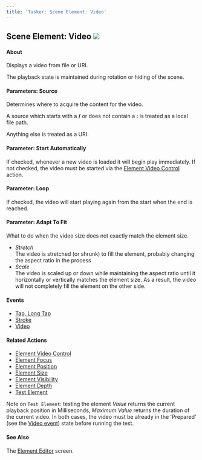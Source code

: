 ```yaml
---
title: 'Tasker: Scene Element: Video'
---
```


Scene Element: Video ![](icon_tasker.png)
-----------------------------------------

#### About

Displays a video from file or URI.

The playback state is maintained during rotation or hiding of the scene.

#### Parameters: Source

Determines where to acquire the content for the video.

A source which starts with a **/** or does not contain a **:** is
treated as a local file path.

Anything else is treated as a URI.

#### Parameter: Start Automatically

If checked, whenever a new video is loaded it will begin play
immediately. If not checked, the video must be started via the [Element
Video Control](help/ah_element_video_control.html) action.

#### Parameter: Loop

If checked, the video will start playing again from the start when the
end is reached.

#### Parameter: Adapt To Fit

What to do when the video size does not exactly match the element size.

-   *Stretch*\
    The video is stretched (or shrunk) to fill the element, probably
    changing the aspect ratio in the process
-   *Scale*\
    The video is scaled up or down while maintaining the aspect ratio
    until it horizontally or vertically matches the element size. As a
    result, the video will not completely fill the element on the other
    side.

#### Events

-   [Tap, Long Tap](activity_elementedit.html#tap)
-   [Stroke](activity_elementedit.html#stroke)
-   [Video](activity_elementedit.html#video)

#### Related Actions

-   [Element Video Control](help/ah_scene_element_video_control.html)
-   [Element Focus](help/ah_scene_element_focus.html)
-   [Element Position](help/ah_scene_element_position.html)
-   [Element Size](help/ah_scene_element_size.html)
-   [Element Visibility](help/ah_scene_element_visibility.html)
-   [Element Depth](help/ah_scene_element_depth.html)
-   [Test Element](help/ah_scene_element_test.html)

Note on `Test Element`: testing the element *Value* returns the current
playback position in Milliseconds, *Maximum Value* returns the duration
of the current video. In both cases, the video must be already in the
\'Prepared\' (see the [Video event](activity_elementedit.html#video))
state before running the test.

#### See Also

The [Element Editor](activity_elementedit.html) screen.
